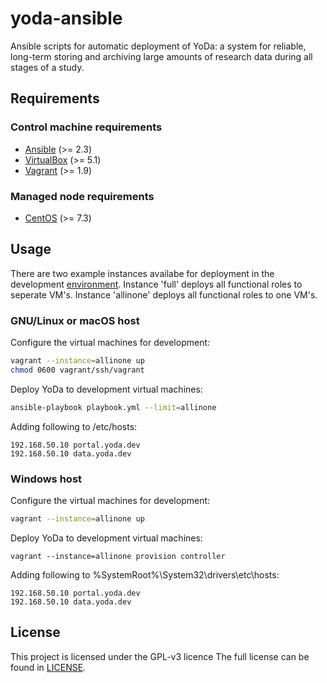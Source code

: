yoda-ansible
============
Ansible scripts for automatic deployment of YoDa: a system for reliable, long-term storing and archiving large amounts of research data during all stages of a study.

Requirements
------------
### Control machine requirements
* [Ansible](https://docs.ansible.com/ansible/intro_installation.html) (>= 2.3)
* [VirtualBox](https://www.virtualbox.org/manual/ch02.html) (>= 5.1)
* [Vagrant](https://www.vagrantup.com/docs/installation/) (>= 1.9)

### Managed node requirements
* [CentOS](https://www.centos.org/) (>= 7.3)

Usage
-----
There are two example instances availabe for deployment
in the development [environment](environment/development).
Instance 'full' deploys all functional roles to seperate VM's.
Instance 'allinone' deploys all functional roles to one VM's.

### GNU/Linux or macOS host
Configure the virtual machines for development:
```bash
vagrant --instance=allinone up
chmod 0600 vagrant/ssh/vagrant
```

Deploy YoDa to development virtual machines:
```bash
ansible-playbook playbook.yml --limit=allinone
```

Adding following to /etc/hosts:
```
192.168.50.10 portal.yoda.dev
192.168.50.10 data.yoda.dev
```

### Windows host
Configure the virtual machines for development:
```bash
vagrant --instance=allinone up
```

Deploy YoDa to development virtual machines:
```
vagrant --instance=allinone provision controller
```

Adding following to %SystemRoot%\System32\drivers\etc\hosts:
```
192.168.50.10 portal.yoda.dev
192.168.50.10 data.yoda.dev
```

License
-------
This project is licensed under the GPL-v3 licence
The full license can be found in [LICENSE](LICENSE).
